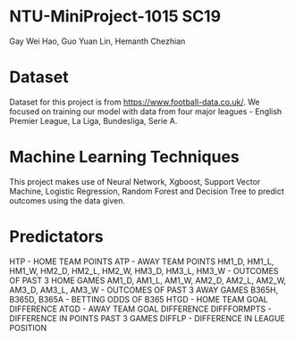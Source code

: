 # NTU-MiniProject-1015 SC19
Gay Wei Hao, Guo Yuan Lin, Hemanth Chezhian

# Dataset
Dataset for this project is from  https://www.football-data.co.uk/. We focused on training our model with data from four major leagues - English Premier League, La Liga, Bundesliga, Serie A.

# Machine Learning Techniques
This project makes use of Neural Network, Xgboost, Support Vector Machine, Logistic Regression, Random Forest and Decision Tree to predict outcomes using the data given.

# Predictators
HTP - HOME TEAM POINTS
ATP - AWAY TEAM POINTS
HM1_D, HM1_L, HM1_W, HM2_D, HM2_L, HM2_W, HM3_D, HM3_L, HM3_W - OUTCOMES OF PAST 3 HOME GAMES
AM1_D, AM1_L, AM1_W, AM2_D, AM2_L, AM2_W, AM3_D, AM3_L, AM3_W - OUTCOMES OF PAST 3 AWAY GAMES
B365H, B365D, B365A - BETTING ODDS OF B365
HTGD - HOME TEAM GOAL DIFFERENCE
ATGD - AWAY TEAM GOAL DIFFERENCE
DIFFFORMPTS - DIFFERENCE IN POINTS PAST 3 GAMES
DIFFLP - DIFFERENCE IN LEAGUE POSITION
